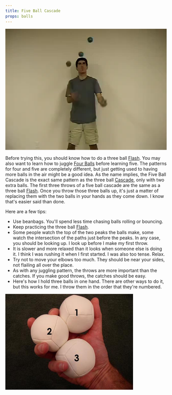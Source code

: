 ```yaml
---
title: Five Ball Cascade
props: balls
---
```


![Five Ball Cascade](/site/videos/poster/fiveballcascade.jpg)

Before trying this, you should know how to do a three ball [Flash](/site/en/flash/README.md). You may also want to learn how to juggle
 [Four Balls](/site/en/fourballasynchronousfountain/README.md) before learning five. The patterns for four and five are completely different, but just getting used to having more balls in the air might be a good idea. As the name implies, the Five Ball Cascade is the exact same pattern as the three ball [Cascade](/site/en/cascade/README.md), only with two extra balls. The first three throws of a five ball cascade are the same as a three ball [Flash](/site/en/flash/README.md). Once you throw those three balls up, it's just a matter of replacing them with the two balls in your hands as they come down. I know that's easier said than done.

Here are a few tips:
- Use beanbags. You'll spend less time chasing balls rolling or bouncing.
- Keep practicing the three ball [Flash](/site/en/flash/README.md).
- Some people watch the top of the two peaks the balls make, some watch the intersection of the paths just before the peaks. In any case, you should be looking up. I look up before I make my first throw.
- It is slower and more relaxed than it looks when someone else is doing it. I think I was rushing it when I first started. I was also too tense. Relax.
- Try not to move your elbows too much. They should be near your sides, not flailing all over the place.
- As with any juggling pattern, the throws are more important than the catches. If you make good throws, the catches should be easy.
- Here's how I hold three balls in one hand. There are other ways to do it, but this works for me. I throw them in the order that they're numbered.

![Holding 5](/images/holding5.jpg)

